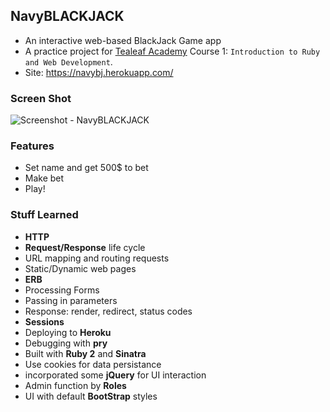 ## NavyBLACKJACK

* An interactive web-based BlackJack Game app
* A practice project for [Tealeaf Academy](https://launchschool.com/courses) Course 1: `Introduction to Ruby and Web Development`.
* Site: https://navybj.herokuapp.com/

### Screen Shot

![Screenshot - NavyBLACKJACK](https://cloud.githubusercontent.com/assets/292731/13543577/588dac50-e221-11e5-923f-856ea87ded9b.png)

### Features

* Set name and get 500$ to bet
* Make bet
* Play!

### Stuff Learned

* **HTTP**
* **Request/Response** life cycle
* URL mapping and routing requests
* Static/Dynamic web pages
* **ERB**
* Processing Forms
* Passing in parameters
* Response: render, redirect, status codes
* **Sessions**
* Deploying to **Heroku**
* Debugging with **pry**
* Built with **Ruby 2** and **Sinatra**
* Use cookies for data persistance
* incorporated some **jQuery** for UI interaction
* Admin function by **Roles**
* UI with default **BootStrap** styles
